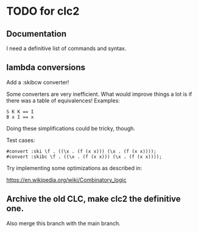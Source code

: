 # TODO for clc2

## Documentation

I need a definitive list of commands and syntax.

## lambda conversions

Add a :skibcw converter!

Some converters are very inefficient.
What would improve things a lot is if there was a table of equivalences!
Examples:

```
S K K == I
B x I == x
```

Doing these simplifications could be tricky, though.

Test cases:

```
#convert :ski \f . ((\x . (f (x x))) (\x . (f (x x))));
#convert :skibc \f . ((\x . (f (x x))) (\x . (f (x x))));
```

Try implementing some optimizations as described in:

https://en.wikipedia.org/wiki/Combinatory_logic

## Archive the old CLC, make clc2 the definitive one.

Also merge this branch with the main branch.

